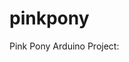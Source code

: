 pinkpony
========

Pink Pony Arduino Project:

<div id="content">
  <div class="g-post" data-href="https://plus.google.com/107394061315422223486/posts/QU7bcouzQfG"></div>
</div>
<script type="text/javascript">
  gapi.post.go("content");
</script>
